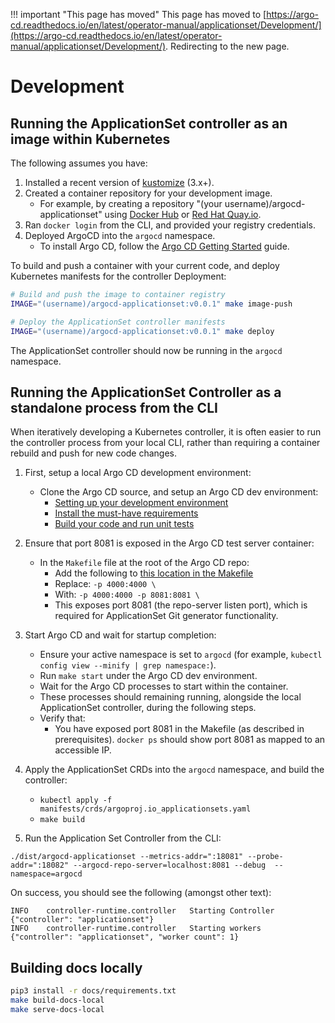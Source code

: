 <meta http-equiv="refresh" content="1; url='https://argo-cd.readthedocs.io/en/latest/operator-manual/applicationset/'" />

!!! important "This page has moved"
    This page has moved to [https://argo-cd.readthedocs.io/en/latest/operator-manual/applicationset/Development/](https://argo-cd.readthedocs.io/en/latest/operator-manual/applicationset/Development/). Redirecting to the new page.


# Development

## Running the ApplicationSet controller as an image within Kubernetes

The following assumes you have: 

1. Installed a recent version of [kustomize](https://github.com/kubernetes-sigs/kustomize) (3.x+). 
2. Created a container repository for your development image.
    - For example, by creating a repository "(your username)/argocd-applicationset" using [Docker Hub](https://hub.docker.com/) or [Red Hat Quay.io](https://quay.io/).
3. Ran `docker login` from the CLI, and provided your registry credentials.
4. Deployed ArgoCD into the `argocd` namespace.
    - To install Argo CD, follow the [Argo CD Getting Started](https://argo-cd.readthedocs.io/en/stable/getting_started/) guide.

To build and push a container with your current code, and deploy Kubernetes manifests for the controller Deployment:

```bash
# Build and push the image to container registry
IMAGE="(username)/argocd-applicationset:v0.0.1" make image-push

# Deploy the ApplicationSet controller manifests
IMAGE="(username)/argocd-applicationset:v0.0.1" make deploy
```

The ApplicationSet controller should now be running in the `argocd` namespace.


## Running the ApplicationSet Controller as a standalone process from the CLI

When iteratively developing a Kubernetes controller, it is often easier to run the controller process from your local CLI, rather than requiring a container rebuild and push for new code changes.

1. First, setup a local Argo CD development environment:
    - Clone the Argo CD source, and setup an Argo CD dev environment:
        - [Setting up your development environment](https://argo-cd.readthedocs.io/en/stable/developer-guide/contributing/#setting-up-your-development-environment)
        - [Install the must-have requirements](https://argo-cd.readthedocs.io/en/stable/developer-guide/contributing/#install-the-must-have-requirements)
        - [Build your code and run unit tests](https://argo-cd.readthedocs.io/en/stable/developer-guide/contributing/#build-your-code-and-run-unit-tests)
 
2. Ensure that port 8081 is exposed in the Argo CD test server container:
    - In the `Makefile` file at the root of the Argo CD repo:
        - Add the following to [this location in the Makefile](https://github.com/argoproj/argo-cd/blob/27912a08f151fab038ddb804a618ca8cde01d68e/Makefile#L75)
        - Replace: `-p 4000:4000 \`
        - With: `-p 4000:4000 -p 8081:8081 \`
        - This exposes port 8081 (the repo-server listen port), which is required for ApplicationSet Git generator functionality.

3. Start Argo CD and wait for startup completion:
    - Ensure your active namespace is set to `argocd` (for example, `kubectl config view --minify | grep namespace:`).
    - Run `make start` under the Argo CD dev environment.
    - Wait for the Argo CD processes to start within the container.
    - These processes should remaining running, alongside the local ApplicationSet controller, during the following steps.
    - Verify that:
        - You have exposed port 8081 in the Makefile (as described in prerequisites). `docker ps` should show port 8081 as mapped to an accessible IP.

4. Apply the ApplicationSet CRDs into the `argocd` namespace, and build the controller:
    - `kubectl apply -f manifests/crds/argoproj.io_applicationsets.yaml`
    - `make build`

5. Run the Application Set Controller from the CLI:
```
./dist/argocd-applicationset --metrics-addr=":18081" --probe-addr=":18082" --argocd-repo-server=localhost:8081 --debug  --namespace=argocd
```

On success, you should see the following (amongst other text):
```
INFO	controller-runtime.controller	Starting Controller	{"controller": "applicationset"}
INFO	controller-runtime.controller	Starting workers	{"controller": "applicationset", "worker count": 1}
```

## Building docs locally

```sh
pip3 install -r docs/requirements.txt
make build-docs-local
make serve-docs-local
```
